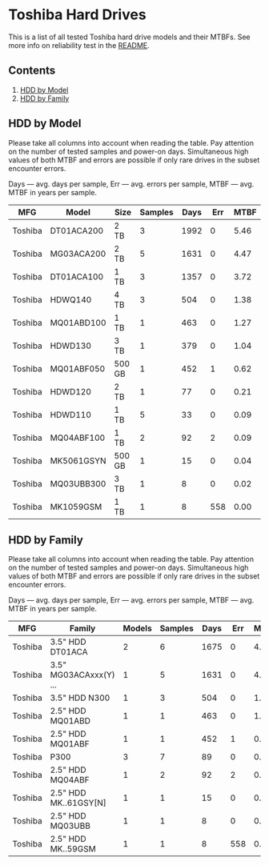 Toshiba Hard Drives
===================

This is a list of all tested Toshiba hard drive models and their MTBFs. See more
info on reliability test in the [README](https://github.com/bsdhw/SMART).

Contents
--------

1. [ HDD by Model  ](#hdd-by-model)
2. [ HDD by Family ](#hdd-by-family)

HDD by Model
------------

Please take all columns into account when reading the table. Pay attention on the
number of tested samples and power-on days. Simultaneous high values of both MTBF
and errors are possible if only rare drives in the subset encounter errors.

Days   — avg. days per sample,
Err    — avg. errors per sample,
MTBF   — avg. MTBF in years per sample.

| MFG       | Model              | Size   | Samples | Days  | Err   | MTBF   |
|-----------|--------------------|--------|---------|-------|-------|--------|
| Toshiba   | DT01ACA200         | 2 TB   | 3       | 1992  | 0     | 5.46   |
| Toshiba   | MG03ACA200         | 2 TB   | 5       | 1631  | 0     | 4.47   |
| Toshiba   | DT01ACA100         | 1 TB   | 3       | 1357  | 0     | 3.72   |
| Toshiba   | HDWQ140            | 4 TB   | 3       | 504   | 0     | 1.38   |
| Toshiba   | MQ01ABD100         | 1 TB   | 1       | 463   | 0     | 1.27   |
| Toshiba   | HDWD130            | 3 TB   | 1       | 379   | 0     | 1.04   |
| Toshiba   | MQ01ABF050         | 500 GB | 1       | 452   | 1     | 0.62   |
| Toshiba   | HDWD120            | 2 TB   | 1       | 77    | 0     | 0.21   |
| Toshiba   | HDWD110            | 1 TB   | 5       | 33    | 0     | 0.09   |
| Toshiba   | MQ04ABF100         | 1 TB   | 2       | 92    | 2     | 0.09   |
| Toshiba   | MK5061GSYN         | 500 GB | 1       | 15    | 0     | 0.04   |
| Toshiba   | MQ03UBB300         | 3 TB   | 1       | 8     | 0     | 0.02   |
| Toshiba   | MK1059GSM          | 1 TB   | 1       | 8     | 558   | 0.00   |

HDD by Family
-------------

Please take all columns into account when reading the table. Pay attention on the
number of tested samples and power-on days. Simultaneous high values of both MTBF
and errors are possible if only rare drives in the subset encounter errors.

Days   — avg. days per sample,
Err    — avg. errors per sample,
MTBF   — avg. MTBF in years per sample.

| MFG       | Family                 | Models | Samples | Days  | Err   | MTBF   |
|-----------|------------------------|--------|---------|-------|-------|--------|
| Toshiba   | 3.5" HDD DT01ACA       | 2      | 6       | 1675  | 0     | 4.59   |
| Toshiba   | 3.5" MG03ACAxxx(Y) ... | 1      | 5       | 1631  | 0     | 4.47   |
| Toshiba   | 3.5" HDD N300          | 1      | 3       | 504   | 0     | 1.38   |
| Toshiba   | 2.5" HDD MQ01ABD       | 1      | 1       | 463   | 0     | 1.27   |
| Toshiba   | 2.5" HDD MQ01ABF       | 1      | 1       | 452   | 1     | 0.62   |
| Toshiba   | P300                   | 3      | 7       | 89    | 0     | 0.24   |
| Toshiba   | 2.5" HDD MQ04ABF       | 1      | 2       | 92    | 2     | 0.09   |
| Toshiba   | 2.5" HDD MK..61GSY[N]  | 1      | 1       | 15    | 0     | 0.04   |
| Toshiba   | 2.5" HDD MQ03UBB       | 1      | 1       | 8     | 0     | 0.02   |
| Toshiba   | 2.5" HDD MK..59GSM     | 1      | 1       | 8     | 558   | 0.00   |
